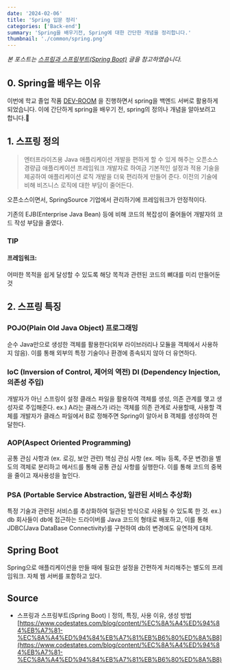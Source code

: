```yaml
---
date: '2024-02-06'
title: 'Spring 입문 정리'
categories: ['Back-end']
summary: 'Spring을 배우기전, Spring에 대한 간단한 개념을 정리합니다.'
thumbnail: './common/spring.png'
---
```

*본 포스트는 [스프링과 스프링부트(Spring Boot)](https://www.codestates.com/blog/content/%EC%8A%A4%ED%94%84%EB%A7%81-%EC%8A%A4%ED%94%84%EB%A7%81%EB%B6%80%ED%8A%B8) 글을 참고하였습니다.*

## 0. Spring을 배우는 이유
이번에 학교 졸업 작품 [DEV-ROOM](https://github.com/Yanghyeondong/DEV-ROOM) 을 진행하면서 spring을 백엔드 서버로 활용하게 되었습니다. 이에 간단하게 spring을 배우기 전, spring의 정의나 개념을
알아보려고 합니다.👀

## 1. 스프링 정의

> 엔터프라이즈용 Java 애플리케이션 개발을 편하게 할 수 있게 해주는 오픈소스 경량급 애플리케이션 프레임워크
개발자로 하여금 기본적인 설정과 적용 기술을 제공하여 애플리케이션 로직 개발을 더욱 편리하게 만들어 준다. 이전의 기술에 비해 비즈니스 로직에 대한 부담이 줄어든다.  

오픈소스이면서, SpringSource 기업에서 관리하기에 프레임워크가 안정적이다.  

기존의 EJB(Enterprise Java Bean) 등에 비해 코드의 복잡성이 줄어들어 개발자의 코드 작성 부담을 줄였다.  

### TIP
#### 프레임워크:
어떠한 목적을 쉽게 달성할 수 있도록 해당 목적과 관련된 코드의 뼈대를 미리 만들어둔 것

## 2. 스프링 특징
### POJO(Plain Old Java Object) 프로그래밍  
순수 Java만으로 생성한 객체를 활용한다(외부 라이브러리나 모듈을 객체에서 사용하지 않음). 이를 통해 외부의 특정 기술이나 환경에 종속되지 않아 더 유연하다.

### IoC (Inversion of Control, 제어의 역전) DI (Dependency Injection, 의존성 주입)
개발자가 아닌 스프링이 설정 클래스 파일을 활용하여 객체를 생성, 의존 관계를 맺고 생성자로 주입해준다.
ex.) A라는 클래스가 i라는 객체를 의존 관계로 사용할때, 사용할 객체를 개발자가 클래스 파일에서 B로 정해주면 Spring이 알아서 B 객체를 생성하여 전달한다.

### AOP(Aspect Oriented Programming)
공통 관심 사항과 (ex. 로깅, 보안 관련) 핵심 관심 사항 (ex. 메뉴 등록, 주문 변경)을 별도의 객체로 분리하고 메서드를 통해 공통 관심 사항를 실행한다. 이를 통해 코드의 중복을 줄이고 재사용성을 높인다.

### PSA (Portable Service Abstraction, 일관된 서비스 추상화)
특정 기술과 관련된 서비스를 추상화하여 일관된 방식으로 사용될 수 있도록 한 것.
ex.) db 회사들이 db에 접근하는 드라이버를 Java 코드의 형태로 배포하고, 이를 통해 JDBC(Java DataBase Connectivity)를 구현하여 db의 변경에도 유연하게 대처.

## Spring Boot
Spring으로 애플리케이션을 만들 때에 필요한 설정을 간편하게 처리해주는 별도의 프레임워크. 자체 웹 서버를 포함하고 있다.

## Source

- 스프링과 스프링부트(Spring Boot)ㅣ정의, 특징, 사용 이유, 생성 방법  
  [https://www.codestates.com/blog/content/%EC%8A%A4%ED%94%84%EB%A7%81-%EC%8A%A4%ED%94%84%EB%A7%81%EB%B6%80%ED%8A%B8](https://www.codestates.com/blog/content/%EC%8A%A4%ED%94%84%EB%A7%81-%EC%8A%A4%ED%94%84%EB%A7%81%EB%B6%80%ED%8A%B8)
